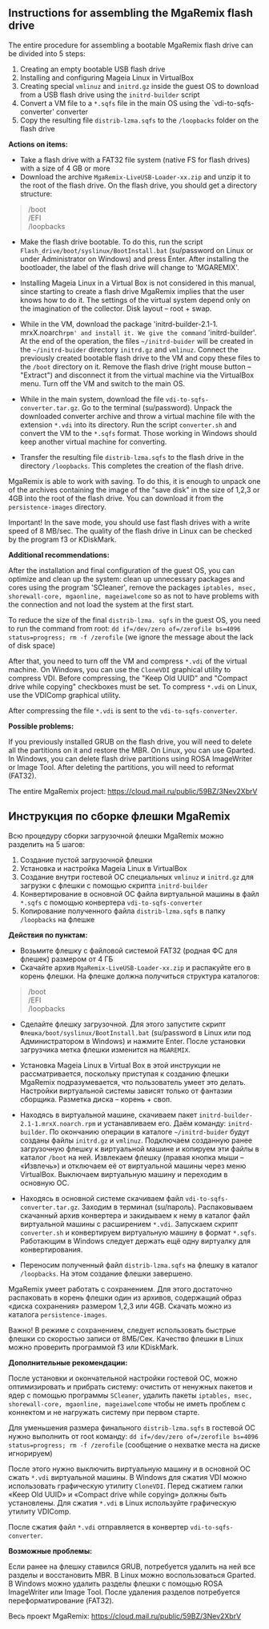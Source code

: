 Instructions for assembling the MgaRemix flash drive
---

The entire procedure for assembling a bootable MgaRemix flash drive can be divided into 5 steps:

1. Creating an empty bootable USB flash drive
2. Installing and configuring Mageia Linux in VirtualBox
3. Creating special `vmlinuz` and `initrd.gz` inside the guest OS to download from a USB flash drive using the `initrd-builder` script
4. Convert a VM file to a `*.sqfs` file in the main OS using the `vdi-to-sqfs-converter' converter
5. Copy the resulting file `distrib-lzma.sqfs` to the `/loopbacks` folder on the flash drive

**Actions on items:**

- Take a flash drive with a FAT32 file system (native FS for flash drives) with a size of 4 GB or more
- Download the archive `MgaRemix-LiveUSB-Loader-xx.zip` and unzip it to the root of the flash drive. On the flash drive, you should get a directory structure:

>/boot  
>/EFI  
>/loopbacks

- Make the flash drive bootable. To do this, run the script `Flash_drive/boot/syslinux/BootInstall.bat` (su/password on Linux or under Administrator on Windows) and press Enter. After installing the bootloader, the label of the flash drive will change to 'MGAREMIX'.
- Installing Mageia Linux in a Virtual Box is not considered in this manual, since starting to create a flash drive MgaRemix implies that the user knows how to do it. The settings of the virtual system depend only on the imagination of the collector. Disk layout – root + swap.
- While in the VM, download the package 'initrd-builder-2.1-1. mrxX.noarch` rpm' and install it. We give the command ` 'initrd-builder'. At the end of the operation, the files `~/initrd-buider` will be created in the `~/initrd-buider` directory `initrd.gz` and `vmlinuz`. Connect the previously created bootable flash drive to the VM and copy these files to the `/boot` directory on it. Remove the flash drive (right mouse button – "Extract") and disconnect it from the virtual machine via the VirtualBox menu. Turn off the VM and switch to the main OS.
- While in the main system, download the file `vdi-to-sqfs-converter.tar.gz`. Go to the terminal (su/password). Unpack the downloaded converter archive and throw a virtual machine file with the extension `*.vdi` into its directory. Run the script `converter.sh` and convert the VM to the `*.sqfs` format. Those working in Windows should keep another virtual machine for converting.

- Transfer the resulting file `distrib-lzma.sqfs` to the flash drive in the directory `/loopbacks`. This completes the creation of the flash drive.

MgaRemix is able to work with saving. To do this, it is enough to unpack one of the archives containing the image of the "save disk" in the size of 1,2,3 or 4GB into the root of the flash drive. You can download it from the `persistence-images` directory.

Important! In the save mode, you should use fast flash drives with a write speed of 8 MB/sec. The quality of the flash drive in Linux can be checked by the program f3 or KDiskMark.

**Additional recommendations:**

After the installation and final configuration of the guest OS, you can optimize and clean up the system: clean up unnecessary packages and cores using the program 'SCleaner', remove the packages `iptables, msec, shorewall-core, mgaonline, mageiawelcome` so as not to have problems with the connection and not load the system at the first start.

To reduce the size of the final `distrib-lzma. sqfs` in the guest OS, you need to run the command from root:
`dd if=/dev/zero of=/zerofile bs=4096 status=progress; rm -f /zerofile`
(we ignore the message about the lack of disk space)

After that, you need to turn off the VM and compress `*.vdi` of the virtual machine. On Windows, you can use the `CloneVDI` graphical utility to compress VDI. Before compressing, the "Keep Old UUID" and "Compact drive while copying" checkboxes must be set. To compress `*.vdi` on Linux, use the VDIComp graphical utility.

After compressing the file `*.vdi` is sent to the `vdi-to-sqfs-converter`.

**Possible problems:**

If you previously installed GRUB on the flash drive, you will need to delete all the partitions on it and restore the MBR. On Linux, you can use Gparted. In Windows, you can delete flash drive partitions using ROSA ImageWriter or Image Tool. After deleting the partitions, you will need to reformat (FAT32).

The entire MgaRemix project: https://cloud.mail.ru/public/59BZ/3Nev2XbrV



Инструкция по cборке флешки MgaRemix
---

Всю процедуру сборки загрузочной флешки MgaRemix можно разделить на 5 шагов:

1. Создание пустой загрузочной флешки
2. Установка и настройка Mageia Linux в VirtualBox
3. Создание внутри гостевой ОС специальных `vmlinuz` и `initrd.gz` для загрузки с флешки с помощью скрипта `initrd-builder`
4. Конвертирование в основной ОС файла виртуальной машины в файл `*.sqfs` с помощью конвертера `vdi-to-sqfs-converter`
5. Копирование полученного файла `distrib-lzma.sqfs` в папку `/loopbacks` на флешке

**Действия по пунктам:**

- Возьмите флешку с файловой системой FAT32 (родная ФС для флешек) размером от 4 ГБ
- Скачайте архив `MgaRemix-LiveUSB-Loader-xx.zip` и распакуйте его в корень флешки. На флешке должна получиться структура каталогов:

>/boot  
>/EFI  
>/loopbacks

- Сделайте флешку загрузочной. Для этого запустите скрипт `Флешка/boot/syslinux/BootInstall.bat` (su/password в Linux или под Администратором в Windows) и нажмите Enter. После установки загрузчика метка флешки изменится на `MGAREMIX`.
- Установка Mageia Linux в Virtual Box в этой инструкции не рассматривается, поскольку приступая к созданию флешки MgaRemix подразумевается, что пользователь умеет это делать. Настройки виртуальной системы зависят только от фантазии сборщика. Разметка диска – корень + своп.
- Находясь в виртуальной машине, скачиваем пакет `initrd-builder-2.1-1.mrxX.noarch.rpm` и устанавливаем его. Даём команду: `initrd-builder`. По окончанию операции в каталоге `~/initrd-buider` будут созданы файлы `initrd.gz` и `vmlinuz`. Подключаем созданную ранее загрузочную флешку к виртуальной машине и копируем эти файлы в каталог `/boot` на ней. Извлекаем флешку (правая кнопка мыши – «Извлечь») и отключаем её от виртуальной машины через меню VirtualBox. Выключаем виртуальную машину и переходим в основную ОС.
- Находясь в основной системе скачиваем файл `vdi-to-sqfs-converter.tar.gz`. Заходим в терминал (su/пароль). Распаковываем скачанный архив конвертера и закидываем к нему в каталог файл виртуальной машины с расширением `*.vdi`. Запускаем скрипт `converter.sh` и конвертируем виртуальную машину в формат `*.sqfs`. Работающим в Windows следует держать ещё одну виртуалку для конвертирования.

- Переносим полученный файл `distrib-lzma.sqfs` на флешку в каталог `/loopbacks`. На этом создание флешки завершено.

МgaRemix умеет работать с сохранением. Для этого достаточно распаковать в корень флешки один из архивов, содержащий образ «диска сохранения» размером 1,2,3 или 4GB. Скачать можно из каталога `persistence-images`. 

Важно! В режиме с сохранением, следует использовать быстрые флешки со скоростью записи от 8МБ/Сек.  Качество флешки в Linux можно проверить программой f3 или KDiskMark.

**Дополнительные рекомендации:**

После установки и окончательной настройки гостевой ОС, можно оптимизировать и прибрать систему: очистить от ненужных пакетов и ядер с помощью программы `SCleaner`, удалить пакеты `iptables, msec, shorewall-core, mgaonline, mageiawelcome` чтобы не иметь проблем с коннектом и не нагружать систему при первом старте.

Для уменьшения размера финального `distrib-lzma.sqfs`  в гостевой ОС нужно выполнить от root команду:
`dd if=/dev/zero of=/zerofile bs=4096 status=progress; rm -f /zerofile`
(сообщение о нехватке места на диске игнорируем)

После этого нужно выключить виртуальную машину и в основной ОС сжать `*.vdi` виртуальной машины. В Windows для сжатия VDI можно использовать графическую утилиту `CloneVDI`. Перед сжатием галки «Keep Old UUID» и «Compact drive while copying» должны быть установлены. Для сжатия `*.vdi` в Linux используйте графическую утилиту VDIComp.

После сжатия файл `*.vdi` отправляется в конвертер `vdi-to-sqfs-converter`.

**Возможные проблемы:**

Если ранее на флешку ставился GRUB, потребуется удалить на ней все разделы и восстановить MBR. В Linux можно воспользоваться Gparted. В Windows можно удалить разделы флешки с помощью ROSA ImageWriter или Image Tool. После удаления разделов потребуется переформатирование (FAT32).

Весь проект MgaRemix: https://cloud.mail.ru/public/59BZ/3Nev2XbrV

